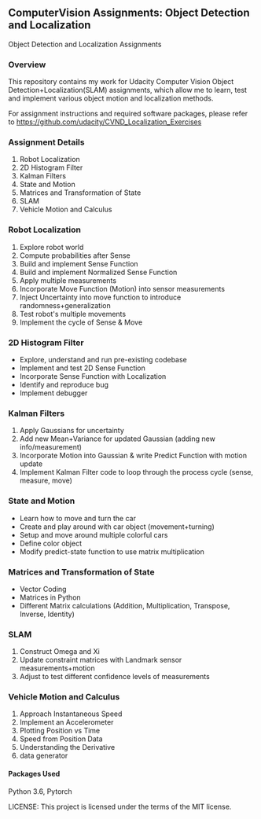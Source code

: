## ComputerVision Assignments: Object Detection and Localization
Object Detection and Localization Assignments
### Overview
This repository contains my work for Udacity Computer Vision Object Detection+Localization(SLAM) assignments, which allow me to learn, test and implement various object motion and localization methods. 

For assignment instructions and required software packages, please refer to https://github.com/udacity/CVND_Localization_Exercises

### Assignment Details
1. Robot Localization
2. 2D Histogram Filter
3. Kalman Filters
4. State and Motion
5. Matrices and Transformation of State
6. SLAM
7. Vehicle Motion and Calculus

### Robot Localization
1. Explore robot world
2. Compute probabilities after Sense
3. Build and implement Sense Function
4. Build and implement Normalized Sense Function
5. Apply multiple measurements
6. Incorporate Move Function (Motion) into sensor measurements
7. Inject Uncertainty into move function to introduce randomness+generalization
8. Test robot's multiple movements
9. Implement the cycle of Sense & Move

### 2D Histogram Filter
- Explore, understand and run pre-existing codebase
- Implement and test 2D Sense Function
- Incorporate Sense Function with Localization
- Identify and reproduce bug
- Implement debugger

### Kalman Filters
1. Apply Gaussians for uncertainty
2. Add new Mean+Variance for updated Gaussian (adding new info/measurement)
3. Incorporate Motion into Gaussian & write Predict Function with motion update
4. Implement Kalman Filter code to loop through the process cycle (sense, measure, move)

### State and Motion
- Learn how to move and turn the car
- Create and play around with car object (movement+turning)
- Setup and move around multiple colorful cars
- Define color object
- Modify predict-state function to use matrix multiplication

### Matrices and Transformation of State
- Vector Coding
- Matrices in Python
- Different Matrix calculations (Addition, Multiplication, Transpose, Inverse, Identity)

### SLAM
1. Construct Omega and Xi
2. Update constraint matrices with Landmark sensor measurements+motion
3. Adjust to test different confidence levels of measurements

### Vehicle Motion and Calculus
1. Approach Instantaneous Speed
2. Implement an Accelerometer
3. Plotting Position vs Time
4. Speed from Position Data
5. Understanding the Derivative
6. data generator

#### Packages Used
Python 3.6, Pytorch

LICENSE: This project is licensed under the terms of the MIT license.
